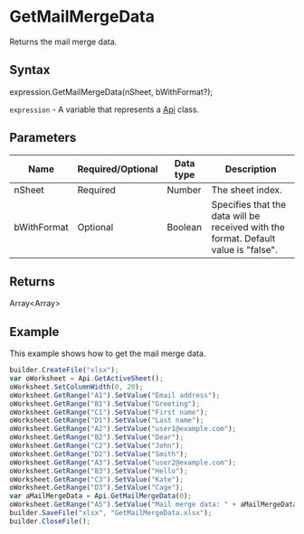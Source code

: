 # GetMailMergeData

Returns the mail merge data.

## Syntax

expression.GetMailMergeData(nSheet, bWithFormat?);

`expression` - A variable that represents a [Api](../Api.md) class.

## Parameters

| **Name** | **Required/Optional** | **Data type** | **Description** |
| ------------- | ------------- | ------------- | ------------- |
| nSheet | Required | Number | The sheet index. |
| bWithFormat | Optional | Boolean | Specifies that the data will be received with the format. Default value is "false". |

## Returns

Array<Array<String>>

## Example

This example shows how to get the mail merge data.

```javascript
builder.CreateFile("xlsx");
var oWorksheet = Api.GetActiveSheet();
oWorksheet.SetColumnWidth(0, 20);
oWorksheet.GetRange("A1").SetValue("Email address");
oWorksheet.GetRange("B1").SetValue("Greeting");
oWorksheet.GetRange("C1").SetValue("First name");
oWorksheet.GetRange("D1").SetValue("Last name");
oWorksheet.GetRange("A2").SetValue("user1@example.com");
oWorksheet.GetRange("B2").SetValue("Dear");
oWorksheet.GetRange("C2").SetValue("John");
oWorksheet.GetRange("D2").SetValue("Smith");
oWorksheet.GetRange("A3").SetValue("user2@example.com");
oWorksheet.GetRange("B3").SetValue("Hello");
oWorksheet.GetRange("C3").SetValue("Kate");
oWorksheet.GetRange("D3").SetValue("Cage");
var aMailMergeData = Api.GetMailMergeData(0);
oWorksheet.GetRange("A5").SetValue("Mail merge data: " + aMailMergeData);
builder.SaveFile("xlsx", "GetMailMergeData.xlsx");
builder.CloseFile();
```